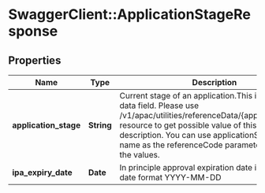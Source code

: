 # SwaggerClient::ApplicationStageResponse

## Properties
Name | Type | Description | Notes
------------ | ------------- | ------------- | -------------
**application_stage** | **String** | Current stage of an application.This is a reference data field. Please use /v1/apac/utilities/referenceData/{applicationStage} resource to get possible value of this field with description. You can use applicationStage field name as the referenceCode parameter to retrieve the values. | 
**ipa_expiry_date** | **Date** | In principle approval expiration date in  ISO 8601 date format YYYY-MM-DD | [optional] 

